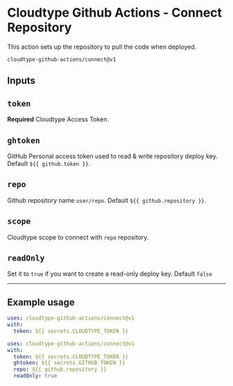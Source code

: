 # Cloudtype Github Actions - Connect Repository

This action sets up the repository to pull the code when deployed.

`cloudtype-github-actions/connect@v1`



## Inputs

## `token`

**Required** Cloudtype Access Token.

## `ghtoken`

GitHub Personal access token used to read & write repository deploy key. Default `${{ github.token }}`.

## `repo`

Github repository name `user/repo`. Default `${{ github.repository }}`.

## `scope`

Cloudtype scope to connect with `repo` repository.

## `readOnly`

Set it to `true` if you want to create a read-only deploy key. Default `false`



---

## Example usage


```yaml
uses: cloudtype-github-actions/connect@v1
with:
  token: ${{ secrets.CLOUDTYPE_TOKEN }}
```


```yaml
uses: cloudtype-github-actions/connect@v1
with:
  token: ${{ secrets.CLOUDTYPE_TOKEN }}
  ghtoken: ${{ secrets.GITHUB_TOKEN }}
  repo: ${{ github.repository }}
  readOnly: true
```


